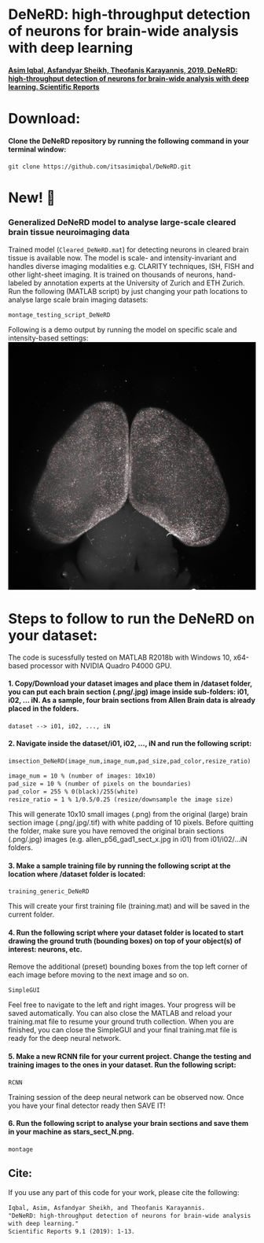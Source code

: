 # DeNeRD: high-throughput detection of neurons for brain-wide analysis with deep learning

#### [Asim Iqbal, Asfandyar Sheikh, Theofanis Karayannis, 2019. DeNeRD: high-throughput detection of neurons for brain-wide analysis with deep learning. Scientific Reports](https://rdcu.be/b3Iwl)

<!-- The pipeline takes a brain section as input and generates detections on the neurons as bounding boxes:
![alt text](https://github.com/itsasimiqbal/DeNeRD/blob/master/Figure_2.jpg)
 -->
# Download:
#### Clone the DeNeRD repository by running the following command in your terminal window:
```
git clone https://github.com/itsasimiqbal/DeNeRD.git
```

# New! :mouse2:
### Generalized DeNeRD model to analyse large-scale cleared brain tissue neuroimaging data
Trained model (`Cleared_DeNeRD.mat`) for detecting neurons in cleared brain tissue is available now. The model is scale- and intensity-invariant and handles diverse imaging modalities e.g. CLARITY techniques, ISH, FISH and other light-sheet imaging. It is trained on thousands of neurons, hand-labeled by annotation experts at the University of Zurich and ETH Zurich. Run the following (MATLAB script) by just changing your path locations to analyse large scale brain imaging datasets:
```
montage_testing_script_DeNeRD
```
Following is a demo output by running the model on specific scale and intensity-based settings:
![alt text](https://raw.githubusercontent.com/itsasimiqbal/DeNeRD/master/Cleared_Brains_Detector/Cleared_Results/sample_1_overlay_scale_1_intensity_1.2.png)


# Steps to follow to run the DeNeRD on your dataset:

The code is sucessfully tested on MATLAB R2018b with Windows 10, x64-based processor with NVIDIA Quadro P4000 GPU.

#### 1. Copy/Download your dataset images and place them in /dataset folder, you can put each brain section (.png/.jpg) image inside sub-folders: i01, i02, ... iN. As a sample, four brain sections from Allen Brain data is already placed in the folders.
```
dataset --> i01, i02, ..., iN
```

#### 2. Navigate inside the dataset/i01, i02, ..., iN and run the following script:
```
imsection_DeNeRD(image_num,image_num,pad_size,pad_color,resize_ratio)
```
```
image_num = 10 % (number of images: 10x10)
pad_size = 10 % (number of pixels on the boundaries)
pad_color = 255 % 0(black)/255(white)
resize_ratio = 1 % 1/0.5/0.25 (resize/downsample the image size)
```
This will generate 10x10 small images (.png) from the original (large) brain section image (.png/.jpg/.tif) with white padding of 10 pixels. Before quitting the folder, make sure you have removed the original brain sections (.png/.jpg) images (e.g. allen_p56_gad1_sect_x.jpg in i01) from i01/i02/...iN folders.

#### 3. Make a sample training file by running the following script at the location where /dataset folder is located:
```
training_generic_DeNeRD
```
This will create your first training file (training.mat) and will be saved in the current folder.


#### 4. Run the following script where your dataset folder is located to start drawing the ground truth (bounding boxes) on top of your object(s) of interest: neurons, etc.
Remove the additional (preset) bounding boxes from the top left corner of each image before moving to the next image and so on.
```
SimpleGUI
```
Feel free to navigate to the left and right images. Your progress will be saved automatically. You can also close the MATLAB and reload your training.mat file to resume your ground truth collection. When you are finished, you can close the SimpleGUI and your final training.mat file is ready for the deep neural network.

#### 5. Make a new RCNN file for your current project. Change the testing and training images to the ones in your dataset. Run the following script:
```
RCNN
```
Training session of the deep neural network can be observed now. Once you have your final detector ready then SAVE IT!

#### 6. Run the following script to analyse your brain sections and save them in your machine as stars_sect_N.png.
```
montage
```

## Cite:
If you use any part of this code for your work, please cite the following:
```
Iqbal, Asim, Asfandyar Sheikh, and Theofanis Karayannis. 
"DeNeRD: high-throughput detection of neurons for brain-wide analysis with deep learning." 
Scientific Reports 9.1 (2019): 1-13.
```
